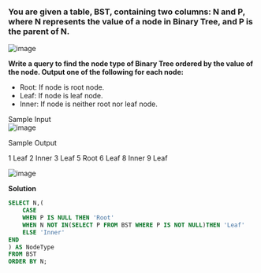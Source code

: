 ### **You are given a table, BST, containing two columns: N and P, where N represents the value of a node in Binary Tree, and P is the parent of N.**
![image](https://github.com/user-attachments/assets/40afd3d5-fa72-471a-880b-c38b2e3e4849)

**Write a query to find the node type of Binary Tree ordered by the value of the node. Output one of the following for each node:**

- Root: If node is root node.
- Leaf: If node is leaf node.
- Inner: If node is neither root nor leaf node.

Sample Input  
![image](https://github.com/user-attachments/assets/e221eaa6-7816-4bcb-9c11-d1b1383781f1)

Sample Output

1 Leaf
2 Inner
3 Leaf
5 Root
6 Leaf
8 Inner
9 Leaf

![image](https://github.com/user-attachments/assets/2cfa2507-f581-466a-bd76-92b4fab3f5b8)

**Solution**

```sql
SELECT N,(
    CASE
    WHEN P IS NULL THEN 'Root'
    WHEN N NOT IN(SELECT P FROM BST WHERE P IS NOT NULL)THEN 'Leaf'
    ELSE 'Inner'
END
) AS NodeType
FROM BST
ORDER BY N;
```
